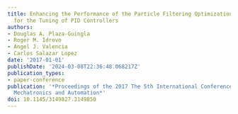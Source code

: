 ```yaml
---
title: Enhancing the Performance of the Particle Filtering Optimization Algorithm
  for the Tuning of PID Controllers
authors:
- Douglas A. Plaza-Guingla
- Roger M. Idrovo
- Angel J. Valencia
- Carlos Salazar Lopez
date: '2017-01-01'
publishDate: '2024-03-08T22:36:48.068217Z'
publication_types:
- paper-conference
publication: '*Proceedings of the 2017 The 5th International Conference on Control,
  Mechatronics and Automation*'
doi: 10.1145/3149827.3149850
---
```


